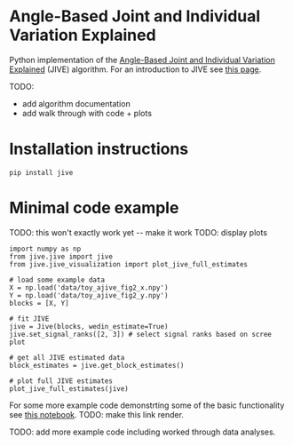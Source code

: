 # Angle-Based Joint and Individual Variation Explained

Python implementation of the [Angle-Based Joint and Individual Variation Explained](https://arxiv.org/pdf/1704.02060.pdf) (JIVE) algorithm. For an introduction to JIVE see [this page](/doc/jive_explaination.ipynb).

TODO: 

- add algorithm documentation
- add walk through with code + plots

# Installation instructions

```
pip install jive
```

# Minimal code example

TODO: this won't exactly work yet -- make it work
TODO: display plots

```
import numpy as np
from jive.jive import jive
from jive.jive_visualization import plot_jive_full_estimates

# load some example data
X = np.load('data/toy_ajive_fig2_x.npy')
Y = np.load('data/toy_ajive_fig2_y.npy')
blocks = [X, Y]

# fit JIVE
jive = Jive(blocks, wedin_estimate=True)
jive.set_signal_ranks([2, 3]) # select signal ranks based on scree plot

# get all JIVE estimated data
block_estimates = jive.get_block_estimates()

# plot full JIVE estimates
plot_jive_full_estimates(jive)
```

For some more example code demonstrting some of the basic functionality see [this notebook](doc/jive_demo.ipynb). TODO: make this link render.

TODO: add more example code including worked through data analyses.